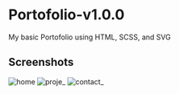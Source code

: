 # Portofolio-v1.0.0
My basic Portofolio using HTML, SCSS, and SVG
## Screenshots
![home](https://user-images.githubusercontent.com/18647990/127639848-f91547f5-bb6d-4801-b4fa-5a9562bacdab.PNG)
![proje_](https://user-images.githubusercontent.com/18647990/127639881-ee1057a3-0e66-4c1a-aca8-2e22fd33b266.PNG)
![contact_](https://user-images.githubusercontent.com/18647990/127639894-e020b360-4388-46cb-9409-ecf89bd1e9ac.PNG)
